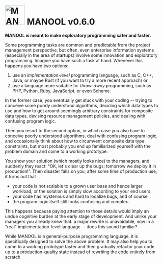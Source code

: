 <img alt="MANOOL Logo" src="https://manool.org/MANOOL-Logo.png" width="64" height="64"> MANOOL v0.6.0
=====================================================================================================

**MANOOL is meant to make exploratory programming safer and faster.**

Some programming tasks are common and predictable from the project management perspective, but often, even enterprise information systems (especially in the
area of startups) involve some innovation and exploratory programming. Imagine you have such a task at hand. Whenever this happens you have two options:
  1. use an *implementation-level* programming language, such as C, C++, Java, or maybe Rust (if you want to try a more recent approach) or
  2. use a language more suitable for *throw-away* programming, such as PHP, Python, Ruby, JavaScript, or even Scheme.

In the former case, you eventually get stuck with your coding -- trying to conceive some poorly understood algorithms, deciding which data types to use and how
to get around seemingly arbitrary constraints for composite data types, devising resource management policies, and dealing with confusing program logic.

Then you resort to the second option, in which case you also have to conceive poorly understood algorithms, deal with confusing program logic, and occasionally
think about how to circumvent composite data type constraints, but most probably you end up familiarized yourself with the problem domain and come to a working
prototype.

You show your solution (which mostly looks nice) to the managers, and suddenly they react: "OK, let's clear up the bugs; tomorrow we deploy it in production!".
Then disaster falls on you; after some time of production use, it turns out that
  * your code is not scalable to a grown user base and hence larger workload, or the solution is simply slow according to your end users,
  * your code has mysterious and hard to localize bugs, and of course
  * the program logic itself still looks confusing and complex.

  This happens because paying attention to those details would imply an undue cognitive burden at the early stage of development. And unlike your managers you
already knew that: a major rewrite is unavoidable, now in a "real" implementation-level language -- does this sound familiar?

While MANOOL is a general-purpose programming language, it is specifically designed to solve the above problem. It may also help you to come to a working
prototype faster and then gradually refactor your code up to a production-quality state instead of rewriting the code entirely from scratch.
